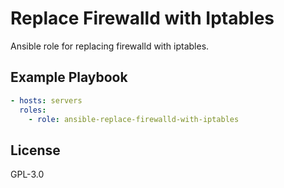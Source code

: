 # Replace Firewalld with Iptables

Ansible role for replacing firewalld with iptables.

## Example Playbook

```yaml
- hosts: servers
  roles:
    - role: ansible-replace-firewalld-with-iptables
```

## License

GPL-3.0
